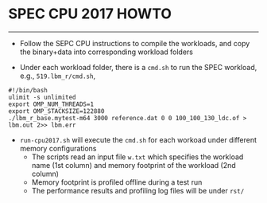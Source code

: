 
# SPEC CPU 2017 HOWTO
---

- Follow the SEPC CPU instructions to compile the workloads, and copy the
binary+data into corresponding workload folders

- Under each workload folder, there is a ``cmd.sh`` to run the SPEC workload,
  e.g., ``519.lbm_r/cmd.sh``,

```
#!/bin/bash
ulimit -s unlimited
export OMP_NUM_THREADS=1
export OMP_STACKSIZE=122880
./lbm_r_base.mytest-m64 3000 reference.dat 0 0 100_100_130_ldc.of > lbm.out 2>> lbm.err
```

- ``run-cpu2017.sh`` will execute the ``cmd.sh`` for each workoad under
  different memory configurations
  - The scripts read an input file ``w.txt`` which specifies the workload name
    (1st column) and memory footprint of the workload (2nd column)
  - Memory footprint is profiled offline during a test run
  - The performance results and profiling log files will be under ``rst/``
